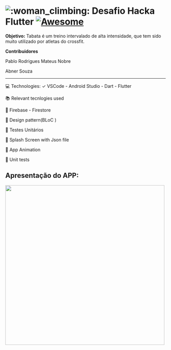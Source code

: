 # ![:woman_climbing:](https://pf-emoji-service--cdn.us-east-1.prod.public.atl-paas.net/standard/a51a7674-8d5d-4495-a2d2-a67c090f5c3b/32x32/1f9d7-200d-2640-fe0f.png) Desafio Hacka Flutter [![Awesome](https://camo.githubusercontent.com/abb97269de2982c379cbc128bba93ba724d8822bfbe082737772bd4feb59cb54/68747470733a2f2f63646e2e7261776769742e636f6d2f73696e647265736f726875732f617765736f6d652f643733303566333864323966656437386661383536353265336136336531353464643865383832392f6d656469612f62616467652e737667)](https://github.com/sindresorhus/awesome#readme)

**Objetivo:** Tabata é um treino intervalado de alta intensidade, que tem sido muito utilizado por atletas do crossfit. 

**Contribuidores** 

Pablo Rodrigues
Mateus Nobre

Abner Souza

***

💻 Technologies:
✓ VSCode - Android Studio - Dart - Flutter

📚 Relevant tecnlogies used

📌 Firebase - Firestore

📌 Design pattern(BLoC )

📌 Testes Unitários 

📌 Splash Screen with Json file

📌 App Animation

📌 Unit tests

## Apresentação do APP:

<img src="https://lottiefiles.com/share/wnweqr4a" width="500">



